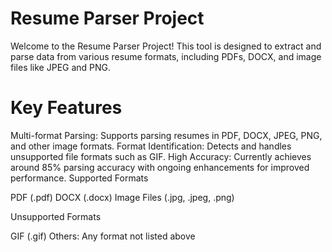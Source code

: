 # Resume Parser Project

Welcome to the Resume Parser Project! This tool is designed to extract and parse data from various resume formats, including PDFs, DOCX, and image files like JPEG and PNG.

# Key Features

Multi-format Parsing: Supports parsing resumes in PDF, DOCX, JPEG, PNG, and other image formats.
Format Identification: Detects and handles unsupported file formats such as GIF.
High Accuracy: Currently achieves around 85% parsing accuracy with ongoing enhancements for improved performance.
Supported Formats

PDF (.pdf)
DOCX (.docx)
Image Files (.jpg, .jpeg, .png)

Unsupported Formats

GIF (.gif)
Others: Any format not listed above
